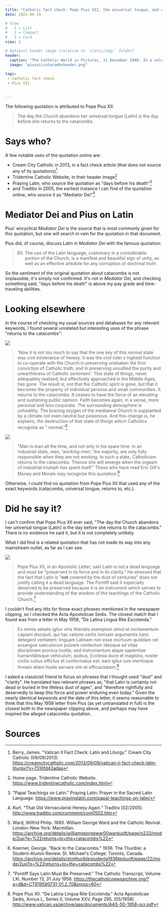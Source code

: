 ```yaml
---
title: "Catholic fact check: Pope Pius XII, the universal tongue, and catacombs"
date: 2021-04-19

# View.
#   1 = List
#   2 = Compact
#   3 = Card
view: 2

# Optional header image (relative to `static/img/` folder)
header:
  caption: "The Catholic World in Pictures, 31 December 1948: In a solemn state visit, Luigi Einaudi, President of Italy, and His Holiness Pope Pius XII converse in Latin, the traditional solemn language of the Holy See."
  image: "piusxiicatacombsheader.png"
  
tags:
 - Catholic fact check
 - Pius XII
 

---
```


The following quotation is attributed to Pope Pius XII: 

> The day the Church abandons her universal tongue [Latin] is the day before she returns to the catacombs.

# Says who?

A few notable uses of the quotation online are: 

* Cream City Catholic in 2013, in a fact check article (that does not source any of its quotations)[^1]
* Tridentine Catholic Website, in their header image[^2]
* Praying Latin, who source the quotation as "days before his death"[^3]
* and Traditio in 2005, the earliest instance I can find of the quotation online, who source it as "Mediator Dei"[^4]

# Mediator Dei and Pius on Latin 

Pius' encyclical _Mediator Dei_ is the source that is most commonly given for this quotation, but one will search in vain for the quotation in that document. 

Pius did, of course, discuss Latin in _Mediator Dei_ with the famous quotation: 

> 60. The use of the Latin language, customary in a considerable portion of the Church, is a manifest and beautiful sign of unity, as well as an effective antidote for any corruption of doctrinal truth. 

So the sentiment of the original quotation about catacombs is not implausible; it's simply not confirmed. It's not in _Mediator Dei_, and checking something said, "days before his death" is above my pay grade and time-traveling abilities. 

# Looking elsewhere 

In the course of checking my usual sources and databases for any relevant keywords, I found several unrelated but interesting uses of the phrase "returns to the catacombs": 

![](/uploads/pius-xii-latin-catacombs/Ward1893.png)

> 'Now it is not too much to say that the one key of this normal state was civil intolerance of heresy. It was the civil ruler s highest function to co-operate with the Church in preserving unshaken the firm conviction of Catholic truth, and in preserving unsullied the purity and unearthliness of Catholic sentiment.' This state of things, never adequately realised, but effectively approached in the Middle Ages, has gone. The result is, not that the Catholic spirit is gone, but that it becomes the property of individual persons and small communities. It returns to the catacombs. It ceases to have the force of an elevating and sustaining public opinion. Faith becomes again, in a sense, more personal and less corporate. The surrounding atmosphere is unhealthy. The bracing oxygen of the mediaeval Church is supplanted by a climate not even neutral but poisonous. And this change is, he explains, the destruction of that state of things which Catholics recognise as " normal."[^5] 

![](/uploads/pius-xii-latin-catacombs/StMichaelsCollege1936.png)

> "Man is man all the time, and not only in his spare time. In an industrial state, men, 'working-men,' the majority, are only fully responsible when they are not working. In such a state, Catholicism returns to the catacombs. Thence she will emerge when the orgasm of industrial triumph has spent itself." Those who have read Eric Gill's Money and Morals may recognize this quotation.[^6]

Otherwise, I could find no quotation from Pope Pius XII that used any of the exact keywords (catacombs, universal tongue, returns to, etc.). 

# Did he say it? 

I can't confirm that Pope Pius XII ever said, "The day the Church abandons her universal tongue [Latin] is the day before she returns to the catacombs." There is no evidence he said it, but it is not completely unlikely. 

What I did find is a related quotation that has not made its way into any mainstream outlet, as far as I can see. 

![](/uploads/pius-xii-latin-catacombs/CTR19580731.jpg)

> Pope Pius XII, in an Apostolic Letter, said Latin is not a dead language and must be "preserved in its force and in its clarity.” He stressed that the fact that Latin is "**not** covered by the dust of centuries” does not justify calling it a dead language. The Pontiff said it especially deserved to be preserved because it is an instrument which serves to provide understanding of the wisdom of the teachings of the Catholic Church.[^7]

I couldn't find any hits for those exact phrases mentioned in the newspaper clipping, so I checked the Acta Apostolicae Sedis. The closest match that I found was from a letter in May 1958, "De Latina Lingua Rite Excolenda." 

> Ex omnis aetatis igitur viris litteratis exemplum simul et incitamentum capiant discipuli, qui hac ratione certis innixam argumentis hanc detegent veritatem: linguam Latinam non esse mortuum quiddam vel exsangue saeculorum pulvere contectum ideoque ad vitae disciplinam prorsus inutile, sed instrumentum atque sapientiae humanitàtisque vehiculum, quibus, Ecclesia duce et magistra, noster civilis cultus effictus et conformatus est: eam igitur iure meritoque firmam etiam hodie servare vim et efficacitatem.[^8]

I asked a classicist friend to focus on phrases that I thought used "dust" and "clarity". He translated two relevant phrases as, "that Latin is certainly not dead or buried in the lifeless dust of ages", and "therefore rightfully and deservedly to keep this force and power enduring even today." Given the nearly identical keywords and the date of this letter, it seems reasonable to think that this May 1958 letter from Pius (as yet untranslated in full) is the closest both to the newspaper clipping above, and perhaps may have inspired the alleged catacombs quotation. 

# Sources

[^1]: Berry, James. "Vatican II Fact Check: Latin and Liturgy." Cream City Catholic (09/09/2013). https://creamcitycatholic.com/2013/09/09/vatican-ii-fact-check-latin-liturgy/?v=7516fd43adaa

[^2]: Home page. Tridentine Catholic Website. https://www.tridentinecatholic.com/index.html

[^3]: "Papal Teachings on Latin." Praying Latin: Prayer in the Sacred Latin Language. https://www.prayinglatin.com/papal-teachings-on-latin/

[^4]: Kurt. "That Old Vernacularist Heresy Again." Traditio (02/2005). http://www.traditio.com/comment/com0502.htm

[^5]: Ward, Wilfrid Philip. 1893. William George Ward and the Catholic Revival. London-New York: Macmillan. https://archive.org/details/williamgeorgewar00warduoft/page/n233/mode/2up?q=%22returns+to+the+catacombs%22

[^6]: Koerner, George. "Back to the Catacombs." 1936. The Thurible: a Student-Alumni Review. St. Michael's College: Toronto, Canada.  https://archive.org/details/stmthuriblestudenta1936testuoft/page/22/mode/2up?q=%22returns+to+the+catacombs%22

[^7]: "Pontiff Says Latin Must Be Preserved." The Catholic Transcript, Volume LXI, Number 13, 31 July 1958. https://thecatholicnewsarchive.org/?a=d&d=CTR19580731-01.2.70&srpos=60

[^8]: Pope Pius XII. "De Latina Lingua Rite Excolenda." Acta Apostolicae Sedis, Annus L, Series II, Volume XXV, Page 295. (05/1958). http://www.vatican.va/archive/aas/documents/AAS-50-1958-ocr.pdf
